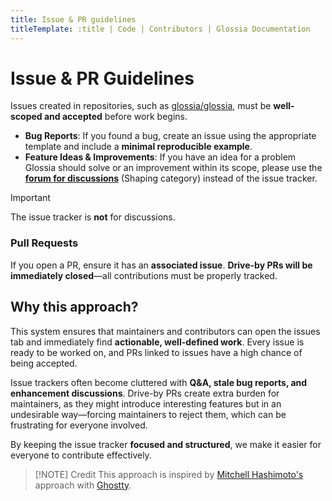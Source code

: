 ```yaml
---
title: Issue & PR guidelines
titleTemplate: :title | Code | Contributors | Glossia Documentation
---
```


# Issue & PR Guidelines

Issues created in repositories, such as [glossia/glossia](https://github.com/glossia/glossia/issues), must be **well-scoped and accepted** before work begins.

- **Bug Reports**: If you found a bug, create an issue using the appropriate template and include a **minimal reproducible example**.
- **Feature Ideas & Improvements**: If you have an idea for a problem Glossia should solve or an improvement within its scope, please use the [**forum for discussions**](https://community.glossia.ai/c/shaping) (Shaping category) instead of the issue tracker.

> [!IMPORTANT]
> The issue tracker is **not** for discussions.

### Pull Requests

If you open a PR, ensure it has an **associated issue**.
**Drive-by PRs will be immediately closed**—all contributions must be properly tracked.

## Why this approach?

This system ensures that maintainers and contributors can open the issues tab and immediately find **actionable, well-defined work**. Every issue is ready to be worked on, and PRs linked to issues have a high chance of being accepted.

Issue trackers often become cluttered with **Q&A, stale bug reports, and enhancement discussions**. Drive-by PRs create extra burden for maintainers, as they might introduce interesting features but in an undesirable way—forcing maintainers to reject them, which can be frustrating for everyone involved.

By keeping the issue tracker **focused and structured**, we make it easier for everyone to contribute effectively.

> [!NOTE] Credit
> This approach is inspired by [Mitchell Hashimoto's](https://x.com/mitchellh/status/1852039089547309552) approach with [Ghostty](https://ghostty.org/).
